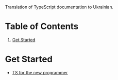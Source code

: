 Translation of TypeScript documentation to Ukrainian.

# Table of Contents
1. [Get Started](#get-started)

# Get Started
- [TS for the new programmer](docs/get-started/ts-for-the-new-programmer.md)
